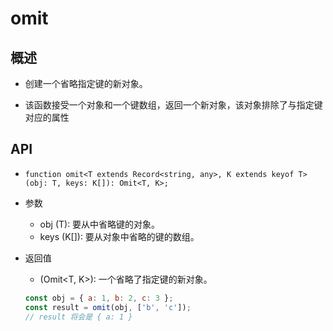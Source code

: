 # omit

## 概述

+ 创建一个省略指定键的新对象。

+ 该函数接受一个对象和一个键数组，返回一个新对象，该对象排除了与指定键对应的属性

## API

+ `function omit<T extends Record<string, any>, K extends keyof T>(obj: T, keys: K[]): Omit<T, K>;`

+ 参数

  + obj (T): 要从中省略键的对象。
  + keys (K[]): 要从对象中省略的键的数组。

+ 返回值

  + (Omit<T, K>): 一个省略了指定键的新对象。

  ```js
  const obj = { a: 1, b: 2, c: 3 };
  const result = omit(obj, ['b', 'c']);
  // result 将会是 { a: 1 }
  ```

